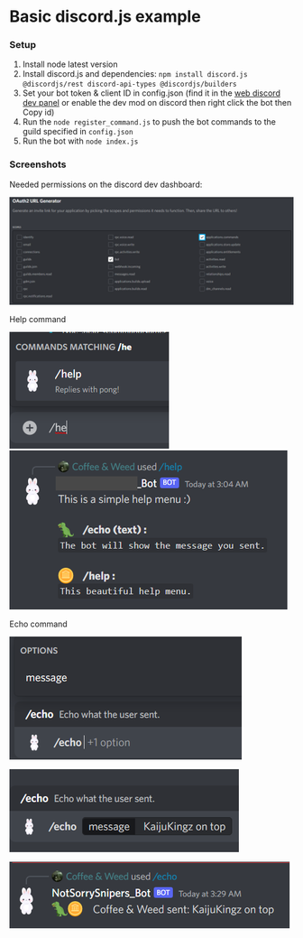 # Basic discord.js example

### Setup 

1. Install node latest version
2. Install discord.js and dependencies: `npm install discord.js @discordjs/rest discord-api-types @discordjs/builders`
3. Set your bot token & client ID in config.json (find it in the [web discord dev panel](https://discord.com/developers/applications/) or enable the dev mod on discord then right click the bot then Copy id)
4. Run the `node register_command.js` to push the bot commands to the guild specified in `config.json`
5. Run the bot with `node index.js`

### Screenshots


Needed permissions on the discord dev dashboard:

![Screenshot](images/bot_scope.png)


Help command

![Screenshot](images/help_1.png)
![Screenshot](images/help_2.png)


Echo command

![Screenshot](images/echo_1.png)

![Screenshot](images/echo_2.png)

![Screenshot](images/echo_3.png)
